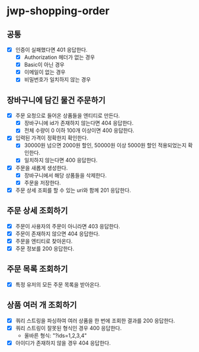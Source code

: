 # jwp-shopping-order

## 공통
- [x] 인증이 실패했다면 401 응답한다.
  - [x] Authorization 헤더가 없는 경우
  - [x] Basic이 아닌 경우
  - [x] 이메일이 없는 경우
  - [x] 비밀번호가 일치하지 않는 경우

## 장바구니에 담긴 물건 주문하기
- [x] 주문 요청으로 들어온 상품들을 엔티티로 만든다. 
  - [x] 장바구니에 id가 존재하지 않는다면 404 응답한다.
  - [x] 전체 수량이 0 이하 100개 이상이면 400 응답한다.
- [x] 입력된 가격이 정확한지 확인한다. 
  - [x] 30000원 넘으면 2000원 할인, 50000원 이상 5000원 할인 적용되었는지 확인한다.
  - [x] 일치하지 않는다면 400 응답한다. 
- [x] 주문을 새롭게 생성한다.
  - [x] 장바구니에서 해당 상품들을 삭제한다.
  - [x] 주문을 저장한다.
- [x] 주문 상세 조회를 할 수 있는 uri와 함께 201 응답한다. 

## 주문 상세 조회하기
- [x] 주문이 사용자의 주문이 아니라면 403 응답한다.
- [x] 주문이 존재하지 않으면 404 응답한다.
- [x] 주문을 엔티티로 찾아온다.
- [x] 주문 정보를 200 응답한다. 

## 주문 목록 조회하기 
- [x] 특정 유저의 모든 주문 목록을 받아온다.

## 상품 여러 개 조회하기
- [x] 쿼리 스트링을 파싱하여 여러 상품을 한 번에 조회한 결과를 200 응답한다.
- [x] 쿼리 스트링이 잘못된 형식인 경우 400 응답한다.
  - 올바른 형식: "?ids=1,2,3,4"
- [x] 아이디가 존재하지 않을 경우 404 응답한다. 
